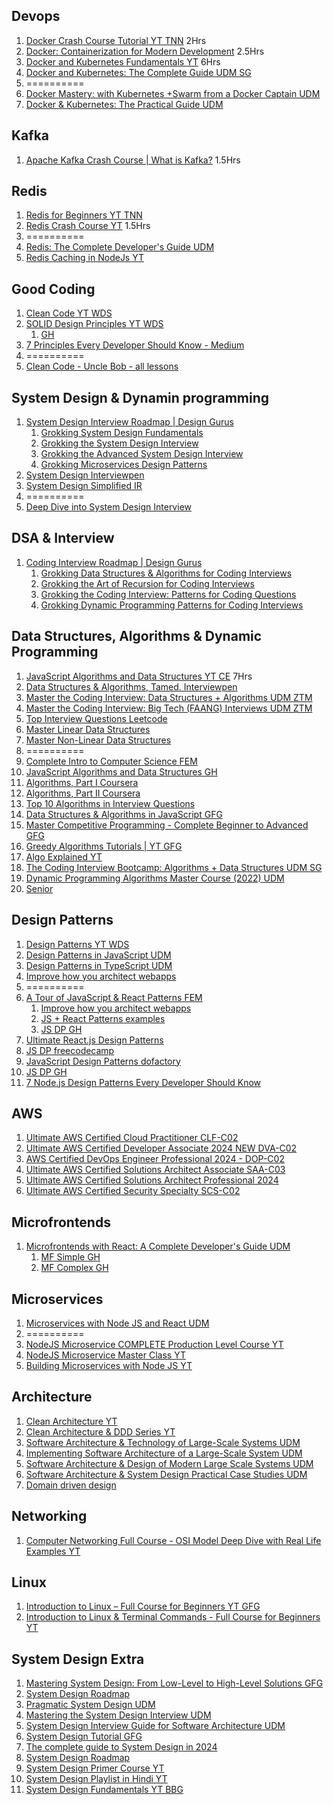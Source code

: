 ## Devops

1. [Docker Crash Course Tutorial YT TNN](https://www.youtube.com/playlist?list=PL4cUxeGkcC9hxjeEtdHFNYMtCpjNBm3h7) 2Hrs
2. [Docker: Containerization for Modern Development](https://learn.piyushgarg.dev/learn/docker) 2.5Hrs
3. [Docker and Kubernetes Fundamentals YT](https://youtu.be/kTp5xUtcalw?si=3nbs3lElJr1JgmLD) 6Hrs
4. [Docker and Kubernetes: The Complete Guide UDM SG](https://www.udemy.com/course/docker-and-kubernetes-the-complete-guide/)
5. ==========
6. [Docker Mastery: with Kubernetes +Swarm from a Docker Captain UDM](https://www.udemy.com/course/docker-mastery/)
7. [Docker & Kubernetes: The Practical Guide UDM](https://www.udemy.com/course/docker-kubernetes-the-practical-guide/)

## Kafka

1. [Apache Kafka Crash Course | What is Kafka?](https://www.youtube.com/watch?v=ZJJHm_bd9Zo) 1.5Hrs

## Redis

1. [Redis for Beginners YT TNN](https://www.youtube.com/playlist?list=PL4cUxeGkcC9h3V2eqhi8rRdIDJshP-b4P)
2. [Redis Crash Course YT](https://www.youtube.com/watch?v=Vx2zPMPvmug) 1.5Hrs
3. ==========
4. [Redis: The Complete Developer's Guide UDM](https://www.udemy.com/course/redis-the-complete-developers-guide-p/)
5. [Redis Caching in NodeJs YT](https://www.youtube.com/watch?v=oaJq1mQ3dFI)

## Good Coding

1. [Clean Code YT WDS](https://www.youtube.com/playlist?list=PLZlA0Gpn_vH-xGQ-nQ87rXI7QkM6W3E79)
2. [SOLID Design Principles YT WDS](https://www.youtube.com/playlist?list=PLZlA0Gpn_vH9kocFX7R7BAe_CvvOCO_p9)
   1. [GH](https://github.com/pankajspace/15-js-oop-solid)
3. [7 Principles Every Developer Should Know - Medium](https://levelup.gitconnected.com/7-principles-every-developer-should-know-a7da7ed5700e)
4. ==========
5. [Clean Code - Uncle Bob - all lessons](https://www.youtube.com/playlist?list=PLmmYSbUCWJ4x1GO839azG_BBw8rkh-zOj)

## System Design & Dynamin programming

1. [System Design Interview Roadmap | Design Gurus](https://www.designgurus.io/path/system-design-interview-playbook)
   1. [Grokking System Design Fundamentals](https://www.designgurus.io/course/grokking-system-design-fundamentals)
   2. [Grokking the System Design Interview](https://www.designgurus.io/course/grokking-the-system-design-interview)
   3. [Grokking the Advanced System Design Interview](https://www.designgurus.io/course/grokking-the-advanced-system-design-interview)
   4. [Grokking Microservices Design Patterns](https://www.designgurus.io/course/grokking-microservices-design-patterns)
2. [System Design Interviewpen](https://interviewpen.com/courses/system-design/introduction-to-system-design)
3. [System Design Simplified IR](https://interviewready.io/learn/system-design-course)
4. ==========
5. [Deep Dive into System Design Interview](https://www.educative.io/path/deep-dive-into-system-design-interview)

## DSA & Interview

1. [Coding Interview Roadmap | Design Gurus](https://www.designgurus.io/path/coding-interview-playbook)
   1. [Grokking Data Structures & Algorithms for Coding Interviews](https://www.designgurus.io/course/grokking-data-structures-for-coding-interviews)
   2. [Grokking the Art of Recursion for Coding Interviews](https://www.designgurus.io/course/grokking-recursion-for-coding-interview)
   3. [Grokking the Coding Interview: Patterns for Coding Questions](https://www.designgurus.io/course/grokking-the-coding-interview)
   4. [Grokking Dynamic Programming Patterns for Coding Interviews](https://www.designgurus.io/course/grokking-dynamic-programming)

## Data Structures, Algorithms & Dynamic Programming

1. [JavaScript Algorithms and Data Structures YT CE](https://www.youtube.com/playlist?list=PLC3y8-rFHvwjPxNAKvZpdnsr41E0fCMMP) 7Hrs
2. [Data Structures & Algorithms, Tamed. Interviewpen](https://interviewpen.com/courses/data-structures-and-algorithms)
3. [Master the Coding Interview: Data Structures + Algorithms UDM ZTM](https://www.udemy.com/course/master-the-coding-interview-data-structures-algorithms/)
4. [Master the Coding Interview: Big Tech (FAANG) Interviews UDM ZTM](https://www.udemy.com/course/master-the-coding-interview-big-tech-faang-interviews/)
5. [Top Interview Questions Leetcode](https://leetcode.com/problem-list/top-interview-questions/)
6. [Master Linear Data Structures](https://codedamn.com/learn/linear-data-structures?coupon=PIYUSHG#buy)
7. [Master Non-Linear Data Structures](https://codedamn.com/learn/non-linear-data-structures?coupon=PIYUSHG#buy)
8. ==========
9. [Complete Intro to Computer Science FEM](https://frontendmasters.com/courses/computer-science-v2/)
10. [JavaScript Algorithms and Data Structures GH](https://github.com/trekhleb/javascript-algorithms)
11. [Algorithms, Part I Coursera](https://www.coursera.org/learn/algorithms-part1)
12. [Algorithms, Part II Coursera](https://www.coursera.org/learn/algorithms-part2)
13. [Top 10 Algorithms in Interview Questions](https://www.geeksforgeeks.org/top-10-algorithms-in-interview-questions/)
14. [Data Structures & Algorithms in JavaScript GFG](https://www.geeksforgeeks.org/batch/dsa-using-javascript?tab=Chapters)
15. [Master Competitive Programming - Complete Beginner to Advanced GFG](https://www.geeksforgeeks.org/batch/competitive-programming?tab=Chapters)
16. [Greedy Algorithms Tutorials | YT GFG](https://www.youtube.com/playlist?list=PLqM7alHXFySESatj68JKWHRVhoJ1BxtLW)
17. [Algo Explained YT](https://www.youtube.com/playlist?list=PLDN4rrl48XKpZkf03iYFl-O29szjTrs_O)
18. [The Coding Interview Bootcamp: Algorithms + Data Structures UDM SG](https://www.udemy.com/course/coding-interview-bootcamp-algorithms-and-data-structure)
19. [Dynamic Programming Algorithms Master Course (2022) UDM](https://www.udemy.com/course/dynamic-programming-master-course-coding-minutes/)
20. [Senior](https://asksenior.in/)

## Design Patterns

1. [Design Patterns YT WDS](https://www.youtube.com/playlist?list=PLZlA0Gpn_vH_CthENcPCM0Dww6a5XYC7f)
2. [Design Patterns in JavaScript UDM](https://www.udemy.com/course/design-patterns-javascript/)
3. [Design Patterns in TypeScript UDM](https://www.udemy.com/course/design-patterns-in-typescript/)
4. [Improve how you architect webapps](https://www.patterns.dev/)
5. ==========
6. [A Tour of JavaScript & React Patterns FEM](https://frontendmasters.com/courses/tour-js-patterns/)
   1. [Improve how you architect webapps](https://www.patterns.dev/)
   2. [JS + React Patterns examples](https://javascriptpatterns.vercel.app/patterns)
   3. [JS DP GH](https://github.com/pankajspace?tab=repositories&q=patterns)
7. [Ultimate React.js Design Patterns](https://codedamn.com/learn/react-design-patterns?coupon=PIYUSHG#buy)
8. [JS DP freecodecamp](https://www.freecodecamp.org/news/javascript-design-patterns-explained/)
9. [JavaScript Design Patterns dofactory](https://www.dofactory.com/javascript/design-patterns)
10. [JS DP GH](https://github.com/pankajspace/07-js-design-patterns)
11. [7 Node.js Design Patterns Every Developer Should Know](https://blog.bitsrc.io/nodejs-design-patterns-must-know-8ef0a73b3339)

## AWS

1. [Ultimate AWS Certified Cloud Practitioner CLF-C02](https://www.udemy.com/course/aws-certified-cloud-practitioner-new/)
2. [Ultimate AWS Certified Developer Associate 2024 NEW DVA-C02](https://www.udemy.com/course/aws-certified-developer-associate-dva-c01/)
3. [AWS Certified DevOps Engineer Professional 2024 - DOP-C02](https://www.udemy.com/course/aws-certified-devops-engineer-professional-hands-on/)
4. [Ultimate AWS Certified Solutions Architect Associate SAA-C03](https://www.udemy.com/course/aws-certified-solutions-architect-associate-saa-c03/)
5. [Ultimate AWS Certified Solutions Architect Professional 2024](https://www.udemy.com/course/aws-solutions-architect-professional/)
6. [Ultimate AWS Certified Security Specialty SCS-C02](https://www.udemy.com/course/ultimate-aws-certified-security-specialty/)

## Microfrontends

1. [Microfrontends with React: A Complete Developer's Guide UDM](https://www.udemy.com/course/microfrontend-course/)
   1. [MF Simple GH](https://github.com/pankajspace/17-micro-frontends-sg-simple)
   2. [MF Complex GH](https://github.com/pankajspace/17-micro-frontends-sg-complex)

## Microservices

1. [Microservices with Node JS and React UDM](https://www.udemy.com/course/microservices-with-node-js-and-react/)
2. ==========
3. [NodeJS Microservice COMPLETE Production Level Course YT](https://www.youtube.com/playlist?list=PLaLqLOj2bk9ZV2RhqXzABUP5QSg42uJEs)
4. [NodeJS Microservice Master Class YT](https://www.youtube.com/playlist?list=PLaLqLOj2bk9Y0GmLjiXnX402SKYAGQiRr)
5. [Building Microservices with Node JS YT](https://www.youtube.com/playlist?list=PLIGDNOJWiL182j1bD_nQm-SxARR5s977O)

## Architecture

1. [Clean Architecture YT](https://www.youtube.com/playlist?list=PLby1BKAzwnsFAaLCt--kofuHOfRIOGtPi)
2. [Clean Architecture & DDD Series YT](https://www.youtube.com/playlist?list=PLYpjLpq5ZDGstQ5afRz-34o_0dexr1RGa)
3. [Software Architecture & Technology of Large-Scale Systems UDM](https://www.udemy.com/course/developer-to-architect/)
4. [Implementing Software Architecture of a Large-Scale System UDM](https://www.udemy.com/course/implementing-software-architecture/)
5. [Software Architecture & Design of Modern Large Scale Systems UDM](https://www.udemy.com/course/software-architecture-design-of-modern-large-scale-systems/)
6. [Software Architecture & System Design Practical Case Studies UDM](https://www.udemy.com/course/software-architecture-system-design-practical-case-studies/)
7. [Domain driven design](https://www.geeksforgeeks.org/domain-driven-design-ddd/)

## Networking

1. [Computer Networking Full Course - OSI Model Deep Dive with Real Life Examples YT](https://www.youtube.com/watch?v=IPvYjXCsTg8&list=PL9gnSGHSqcnoqBXdMwUTRod4Gi3eac2Ak)

## Linux

1. [Introduction to Linux – Full Course for Beginners YT GFG](https://www.youtube.com/watch?v=sWbUDq4S6Y8)
2. [Introduction to Linux & Terminal Commands - Full Course for Beginners YT](https://www.youtube.com/watch?v=iwolPf6kN-k&list=PL9gnSGHSqcnoqBXdMwUTRod4Gi3eac2Ak)

## System Design Extra

1. [Mastering System Design: From Low-Level to High-Level Solutions GFG](https://www.geeksforgeeks.org/batch/sd-self-paced?tab=Chapters)
2. [System Design Roadmap](https://whimsical.com/system-design-roadmap-by-tanya-rajhans-HBWU4L6HGs1x9HkAfHBj2U)
3. [Pragmatic System Design UDM](https://www.udemy.com/course/pragmatic-system-design/)
4. [Mastering the System Design Interview UDM](https://www.udemy.com/course/system-design-interview-prep/)
5. [System Design Interview Guide for Software Architecture UDM](https://www.udemy.com/course/system-design-a-comprehensive-guide/)
6. [System Design Tutorial GFG](https://www.geeksforgeeks.org/system-design-tutorial/)
7. [The complete guide to System Design in 2024](https://www.educative.io/blog/complete-guide-to-system-design)
8. [System Design Roadmap](https://roadmap.sh/system-design)
9. [System Design Primer Course YT](https://www.youtube.com/playlist?list=PLTCrU9sGyburBw9wNOHebv9SjlE4Elv5a)
10. [System Design Playlist in Hindi YT](https://www.youtube.com/playlist?list=PLA3GkZPtsafZdyC5iucNM_uhqGJ5yFNUM)
11. [System Design Fundamentals YT BBG](https://www.youtube.com/playlist?list=PLCRMIe5FDPsd0gVs500xeOewfySTsmEjf)
